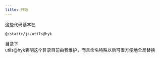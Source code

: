 ```yaml
---
title: 开始
---
```


这些代码基本在
```
@/static/js/utils@hyk
```
目录下  
utils@hyk表明这个目录目前由我维护，而且命名特殊以后可很方便地全局替换